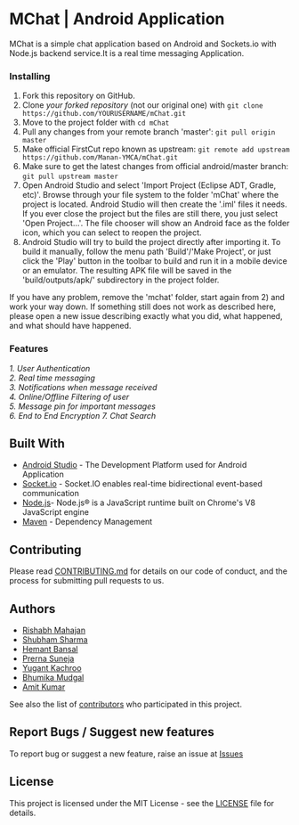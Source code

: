 # MChat | Android Application

MChat is a simple chat application based on Android and Sockets.io with Node.js backend service.It is a real time messaging Application.

### Installing

1. Fork this repository on GitHub.
2. Clone *your forked repository* (not our original one) with `git clone https://github.com/YOURUSERNAME/mChat.git`
3. Move to the project folder with ```cd mChat```
4. Pull any changes from your remote branch 'master': ```git pull origin master```
5. Make official FirstCut repo known as upstream: ```git remote add upstream https://github.com/Manan-YMCA/mChat.git```
6. Make sure to get the latest changes from official android/master branch: ```git pull upstream master```
7. Open Android Studio and select 'Import Project (Eclipse ADT, Gradle, etc)'. Browse through your file system to the folder 'mChat' where the project is located. Android Studio will then create the '.iml' files it needs. If you ever close the project but the files are still there, you just select 'Open Project…'. The file chooser will show an Android face as the folder icon, which you can select to reopen the project.
8. Android Studio will try to build the project directly after importing it. To build it manually, follow the menu path 'Build'/'Make Project', or just click the 'Play' button in the toolbar to build and run it in a mobile device or an emulator. The resulting APK file will be saved in the 'build/outputs/apk/' subdirectory in the project folder.

If you have any problem, remove the 'mchat' folder, start again from 2) and work your way down. If something still does not work as described here, please open a new issue describing exactly what you did, what happened, and what should have happened.


### Features
*1. User Authentication</br>*
*2. Real time messaging</br>*
*3. Notifications when message received</br>*
*4. Online/Offline Filtering of user</br>*
*5. Message pin for important messages<br />*
*6. End to End Encryption*
*7. Chat Search*
## Built With
* [Android Studio](https://developer.android.com/studio/) - The Development Platform used for Android Application
* [Socket.io](https://socket.io/) - Socket.IO enables real-time bidirectional event-based communication
* [Node.js](https://nodejs.org/en/)- Node.js® is a JavaScript runtime built on Chrome's V8 JavaScript engine
* [Maven](https://maven.apache.org/) - Dependency Management


## Contributing

Please read [CONTRIBUTING.md](CONTRIBUTING.md) for details on our code of conduct, and the process for submitting pull requests to us.

## Authors

* [Rishabh Mahajan](https://github.com/rishabhrishabh)
* [Shubham Sharma](https://github.com/shubham0008)
* [Hemant Bansal](https://github.com/HemantGTX950)
* [Prerna Suneja](https://github.com/Prerna1)
* [Yugant Kachroo](https://github.com/YugantKachroo)
* [Bhumika Mudgal](https://github.com/bhumikamudgal)
* [Amit Kumar](https://github.com/246625amit)

See also the list of [contributors](https://github.com/Manan-YMCA/mChat/graphs/contributors) who participated in this project.     
## Report Bugs / Suggest new features
To report bug or suggest a new feature, raise an issue at [Issues](https://github.com/Manan-YMCA/mChat/issues)

## License

This project is licensed under the MIT License - see the [LICENSE](LICENSE) file for details.



